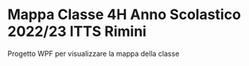 # Mappa Classe 4H Anno Scolastico 2022/23 ITTS Rimini
Progetto WPF per visualizzare la mappa della classe
